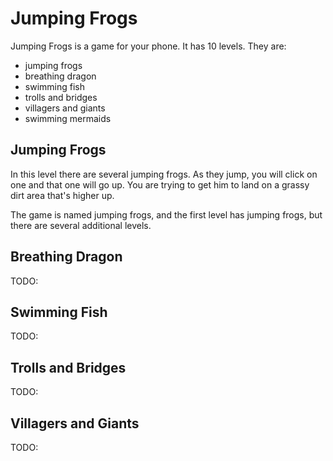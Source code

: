 # Jumping Frogs

Jumping Frogs is a game for your phone. It has 10 levels. They are:

- jumping frogs
- breathing dragon
- swimming fish
- trolls and bridges
- villagers and giants
- swimming mermaids

## Jumping Frogs

In this level there are several jumping frogs. As they jump, you will click on one
and that one will go up. You are trying to get him to land on a grassy dirt area
that's higher up.

The game is named jumping frogs, and the first level has jumping frogs, but there
are several additional levels.

## Breathing Dragon

TODO:

## Swimming Fish

TODO:

## Trolls and Bridges

TODO:

## Villagers and Giants

TODO:

